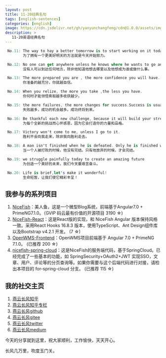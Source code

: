 ```yaml
---
layout: post
title: 11-20经典名句
tags: [english-sentences]
categories: [english]
image: https://cdn.jsdelivr.net/gh/yanyunchangfeng/cdn@1.0.0/assets/img/blog/code-format/code-format-cover.png
description: >
   11-20英语经典名句
---
```

 ```swift
  No.11: The way to hay a better tomorrow is to start working on it today. 
         为了拥有一个更美好明天的方法就是今天开始努力。
 ```
 ```swift
  No.12: No one can get anywhere unless he knows where he wants to go and what he wants to be or do. 
         没有人可以到达任何地方，除非他知道他想去哪里以及他想成为谁或做什么事。
 ```
 ```swift
  No.13: The more prepared you are , the more confidence you will have.
         你准备的越充分，你就越自信。
 ```
 ```swift
  No.14: When you relize, the more you take ,the less you have.
         你何时才能领悟索取越多收获越少。
 ```
 ```swift
  No.15: the more failures, the more changes for success.Success is usually the last-minute visitor.
         失败越多，成功的机会越多。成功终将到来。
 ```
 ```swift
  No.16: Be thankful each new challenge, because it will build your strength and character.
         为每个全新的挑战而心怀感恩，因为它会打造你的力量和品格。
 ```
 ```swift
  No.17: Victory won't come to me, unless I go to it.
         胜利不会向我走来，除非我向胜利走去。
 ```
 ```swift
  No.18: A man isn't finished when he is defeated. Only he is finished when he quits.
         当一个人被打败的时候，他没有完结。只有他放弃的时候，才会完结。
 ```
 ```swift
  No.19: we struggle painfully today to create an amazing future
         为创造一个美好的未来，我们今天要艰苦奋斗。
 ```
 ```swift
  No.20: Life is brief,let's make it wonderful!
         生命短暂，让我们使它精彩丰呈！
 ```


## 我参与的系列项目

1. [NiceFish]( https://gitee.com/mumu-osc/NiceFish)：美人鱼，这是一个微型Blog系统，前端基于Angular7.0 + PrimeNG7.1.0。（GVIP 码云最有价值的开源项目 3190 ☆)
2. [NiceFish-React]( https://gitee.com/mumu-osc/NiceFish-React)：这是React版的实现，和 NiceFish Angular 版本保持风格一致。采用React Hooks 16.8.3 版本，使用TypeScript、Ant Design组件库以及Bootstrap v4.2.1 开发。  (7 ☆)
3. [OpenWMS-Frontend](https://gitee.com/mumu-osc/OpenWMS-Frontend)：OpenWMS项目前端基于 Angular 7.0 + PrimeNG 7.1.0。  (已推荐 200 ☆)
4. [nicefish-spring-cloud](https://gitee.com/mumu-osc/nicefish-spring-cloud)：这是NiceFish的服务端代码，基于SpringCloud。已经完成了一些基本的功能，如 SpringSecurity+OAuth2+JWT 实现SSO，文章、用户、评论等的分页查询等。如果你需要与这个后端代码进行对接，请检出本项目的 for-spring-cloud 分支。 (已推荐 115 ☆)

## 我的社交主页  

1. [燕云长风知乎](https://zhihu.com/people/hbxyxuxiaodong)  
2. [燕云长风知乎专栏](https://zhuanlan.zhihu.com/yanyunchangfeng)  
3. [燕云长风github](https://github.com/yanyunchangfeng)  
4. [燕云长风gitee](https://gitee.com/yanyunchangfeng)  
5. [燕云长风twitter](https://twitter.com/yanyunchangfeng)  
6. [燕云长风medium](https://medium.com/@yanyunchangfeng) 

今天的分享就到这里，祝大家顺利，工作愉快，天天开心。

长风几万里，吹度玉门关。